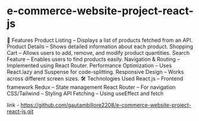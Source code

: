 # e-commerce-website-project-react-js

🚀 Features
Product Listing – Displays a list of products fetched from an API.
Product Details – Shows detailed information about each product.
Shopping Cart – Allows users to add, remove, and modify product quantities.
Search Feature – Enables users to find products easily.
Navigation & Routing – Implemented using React Router.
Performance Optimization – Uses React.lazy and Suspense for code-splitting.
Responsive Design – Works across different screen sizes.
🛠️ Technologies Used
React.js – Frontend framework
Redux – State management
React Router – For navigation
CSS/Tailwind – Styling
API Fetching – Using useEffect and fetch



link -  https://github.com/gautambillore2208/e-commerce-website-project-react-js.git
